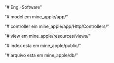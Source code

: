 "# Eng.-Software" 

"# model em mine_apple/app/"

"# controller em mine_apple/app/Http/Controllers/"

"# view em mine_apple/resources/views/"

"# index esta em mine_apple/public/"

"# arquivo esta em mine_apple/db/"